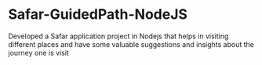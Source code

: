# Safar-GuidedPath-NodeJS
Developed a Safar application project in Nodejs that helps in visiting different places and have some valuable suggestions and insights about the journey one is visit
